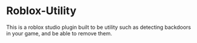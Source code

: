 # Roblox-Utility
This is a roblox studio plugin built to be utility such as detecting backdoors in your game, and be able to remove them.
